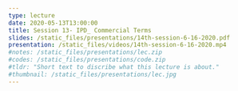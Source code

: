 ```yaml
---
type: lecture
date: 2020-05-13T13:00:00
title: Session 13- IPD_ Commercial Terms
slides: /static_files/presentations/14th-session-6-16-2020.pdf
presentation: /static_files/videos/14th-session-6-16-2020.mp4
#notes: /static_files/presentations/lec.zip
#codes: /static_files/presentations/code.zip
#tldr: "Short text to discribe what this lecture is about."
#thumbnail: /static_files/presentations/lec.jpg
---
```

